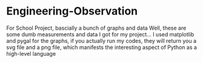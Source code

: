 # Engineering-Observation
For School Project, bascially a bunch of graphs and data
Well, these are some dumb measurements and data I got for my project...
I used matplotlib and pygal for the graphs, if you actually run my codes, they will return you a svg file and a png file, which manifests the interesting aspect of Python as a high-level language
